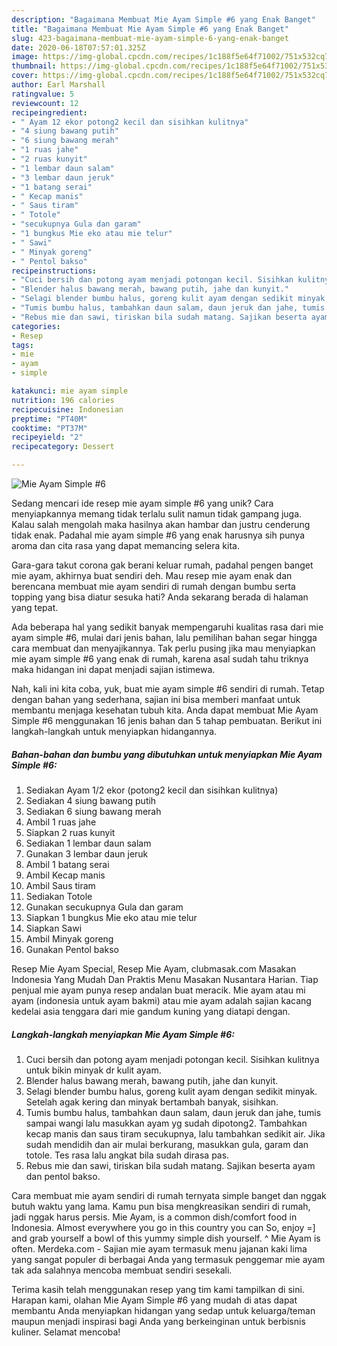 ```yaml
---
description: "Bagaimana Membuat Mie Ayam Simple #6 yang Enak Banget"
title: "Bagaimana Membuat Mie Ayam Simple #6 yang Enak Banget"
slug: 423-bagaimana-membuat-mie-ayam-simple-6-yang-enak-banget
date: 2020-06-18T07:57:01.325Z
image: https://img-global.cpcdn.com/recipes/1c188f5e64f71002/751x532cq70/mie-ayam-simple-6-foto-resep-utama.jpg
thumbnail: https://img-global.cpcdn.com/recipes/1c188f5e64f71002/751x532cq70/mie-ayam-simple-6-foto-resep-utama.jpg
cover: https://img-global.cpcdn.com/recipes/1c188f5e64f71002/751x532cq70/mie-ayam-simple-6-foto-resep-utama.jpg
author: Earl Marshall
ratingvalue: 5
reviewcount: 12
recipeingredient:
- " Ayam 12 ekor potong2 kecil dan sisihkan kulitnya"
- "4 siung bawang putih"
- "6 siung bawang merah"
- "1 ruas jahe"
- "2 ruas kunyit"
- "1 lembar daun salam"
- "3 lembar daun jeruk"
- "1 batang serai"
- " Kecap manis"
- " Saus tiram"
- " Totole"
- "secukupnya Gula dan garam"
- "1 bungkus Mie eko atau mie telur"
- " Sawi"
- " Minyak goreng"
- " Pentol bakso"
recipeinstructions:
- "Cuci bersih dan potong ayam menjadi potongan kecil. Sisihkan kulitnya untuk bikin minyak dr kulit ayam."
- "Blender halus bawang merah, bawang putih, jahe dan kunyit."
- "Selagi blender bumbu halus, goreng kulit ayam dengan sedikit minyak. Setelah agak kering dan minyak bertambah banyak, sisihkan."
- "Tumis bumbu halus, tambahkan daun salam, daun jeruk dan jahe, tumis sampai wangi lalu masukkan ayam yg sudah dipotong2. Tambahkan kecap manis dan saus tiram secukupnya, lalu tambahkan sedikit air. Jika sudah mendidih dan air mulai berkurang, masukkan gula, garam dan totole. Tes rasa lalu angkat bila sudah dirasa pas."
- "Rebus mie dan sawi, tiriskan bila sudah matang. Sajikan beserta ayam dan pentol bakso."
categories:
- Resep
tags:
- mie
- ayam
- simple

katakunci: mie ayam simple 
nutrition: 196 calories
recipecuisine: Indonesian
preptime: "PT40M"
cooktime: "PT37M"
recipeyield: "2"
recipecategory: Dessert

---
```



![Mie Ayam Simple #6](https://img-global.cpcdn.com/recipes/1c188f5e64f71002/751x532cq70/mie-ayam-simple-6-foto-resep-utama.jpg)

Sedang mencari ide resep mie ayam simple #6 yang unik? Cara menyiapkannya memang tidak terlalu sulit namun tidak gampang juga. Kalau salah mengolah maka hasilnya akan hambar dan justru cenderung tidak enak. Padahal mie ayam simple #6 yang enak harusnya sih punya aroma dan cita rasa yang dapat memancing selera kita.

Gara-gara takut corona gak berani keluar rumah, padahal pengen banget mie ayam, akhirnya buat sendiri deh. Mau resep mie ayam enak dan berencana membuat mie ayam sendiri di rumah dengan bumbu serta topping yang bisa diatur sesuka hati? Anda sekarang berada di halaman yang tepat.

Ada beberapa hal yang sedikit banyak mempengaruhi kualitas rasa dari mie ayam simple #6, mulai dari jenis bahan, lalu pemilihan bahan segar hingga cara membuat dan menyajikannya. Tak perlu pusing jika mau menyiapkan mie ayam simple #6 yang enak di rumah, karena asal sudah tahu triknya maka hidangan ini dapat menjadi sajian istimewa.


Nah, kali ini kita coba, yuk, buat mie ayam simple #6 sendiri di rumah. Tetap dengan bahan yang sederhana, sajian ini bisa memberi manfaat untuk membantu menjaga kesehatan tubuh kita. Anda dapat membuat Mie Ayam Simple #6 menggunakan 16 jenis bahan dan 5 tahap pembuatan. Berikut ini langkah-langkah untuk menyiapkan hidangannya.

<!--inarticleads1-->

##### Bahan-bahan dan bumbu yang dibutuhkan untuk menyiapkan Mie Ayam Simple #6:

1. Sediakan  Ayam 1/2 ekor (potong2 kecil dan sisihkan kulitnya)
1. Sediakan 4 siung bawang putih
1. Sediakan 6 siung bawang merah
1. Ambil 1 ruas jahe
1. Siapkan 2 ruas kunyit
1. Sediakan 1 lembar daun salam
1. Gunakan 3 lembar daun jeruk
1. Ambil 1 batang serai
1. Ambil  Kecap manis
1. Ambil  Saus tiram
1. Sediakan  Totole
1. Gunakan secukupnya Gula dan garam
1. Siapkan 1 bungkus Mie eko atau mie telur
1. Siapkan  Sawi
1. Ambil  Minyak goreng
1. Gunakan  Pentol bakso


Resep Mie Ayam Special, Resep Mie Ayam, clubmasak.com Masakan Indonesia Yang Mudah Dan Praktis Menu Masakan Nusantara Harian. Tiap penjual mie ayam punya resep andalan buat meracik. Mie ayam atau mi ayam (indonesia untuk ayam bakmi) atau mie ayam adalah sajian kacang kedelai asia tenggara dari mie gandum kuning yang diatapi dengan. 

<!--inarticleads2-->

##### Langkah-langkah menyiapkan Mie Ayam Simple #6:

1. Cuci bersih dan potong ayam menjadi potongan kecil. Sisihkan kulitnya untuk bikin minyak dr kulit ayam.
1. Blender halus bawang merah, bawang putih, jahe dan kunyit.
1. Selagi blender bumbu halus, goreng kulit ayam dengan sedikit minyak. Setelah agak kering dan minyak bertambah banyak, sisihkan.
1. Tumis bumbu halus, tambahkan daun salam, daun jeruk dan jahe, tumis sampai wangi lalu masukkan ayam yg sudah dipotong2. Tambahkan kecap manis dan saus tiram secukupnya, lalu tambahkan sedikit air. Jika sudah mendidih dan air mulai berkurang, masukkan gula, garam dan totole. Tes rasa lalu angkat bila sudah dirasa pas.
1. Rebus mie dan sawi, tiriskan bila sudah matang. Sajikan beserta ayam dan pentol bakso.


Cara membuat mie ayam sendiri di rumah ternyata simple banget dan nggak butuh waktu yang lama. Kamu pun bisa mengkreasikan sendiri di rumah, jadi nggak harus persis. Mie Ayam, is a common dish/comfort food in Indonesia. Almost everywhere you go in this country you can So, enjoy =] and grab yourself a bowl of this yummy simple dish yourself. ^ Mie Ayam is often. Merdeka.com - Sajian mie ayam termasuk menu jajanan kaki lima yang sangat populer di berbagai Anda yang termasuk penggemar mie ayam tak ada salahnya mencoba membuat sendiri sesekali. 

Terima kasih telah menggunakan resep yang tim kami tampilkan di sini. Harapan kami, olahan Mie Ayam Simple #6 yang mudah di atas dapat membantu Anda menyiapkan hidangan yang sedap untuk keluarga/teman maupun menjadi inspirasi bagi Anda yang berkeinginan untuk berbisnis kuliner. Selamat mencoba!
